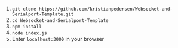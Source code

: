1. `git clone https://github.com/kristianpedersen/Websocket-and-Serialport-Template.git`
2. `cd Websocket-and-Serialport-Template`
3. `npm install`
4. `node index.js`
5. Enter `localhost:3000` in your browser